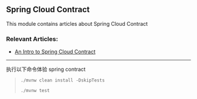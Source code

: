 ## Spring Cloud Contract

This module contains articles about Spring Cloud Contract

### Relevant Articles:

- [An Intro to Spring Cloud Contract](http://www.baeldung.com/spring-cloud-contract)

---
执行以下命令体验 spring contract
> `./mvnw clean install -DskipTests`
>
> `./mvnw test`
